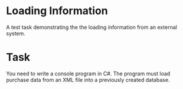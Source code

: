 # Loading Information
A test task demonstrating the the loading information from an external system.

# Task

You need to write a console program in C#.
The program must load purchase data from an XML file into a previously created database.
